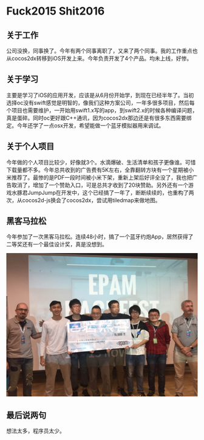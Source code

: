 # Fuck2015 Shit2016

## 关于工作

公司没换，同事换了。今年有两个同事离职了，又来了两个同事。我的工作重点也从cocos2dx转移到iOS开发上来。今年负责开发了4个产品。均未上线，好惨。

## 关于学习

主要是学习了iOS的应用开发，应该是从6月份开始学，到现在已经半年了。当初选择oc没有swift感觉是明智的，像我们这种方案公司，一年多很多项目，然后每个项目也需要维护，一开始用swift1.x写的app，到swift2.x的时候各种编译问题，真是蛋碎。同时oc更好跟C++通讯，因为cocos2dx那边还是有很多东西需要绑定。今年还学了一点osx开发，希望能做一个蓝牙模拟器用来调试。

## 关于个人项目

今年做的个人项目比较少，好像就3个。水滴爆破、生活清单和孩子更像谁。可惜下载量都不多。今年总共收到的广告费有5K左右，全靠翻转方块有一个星期被小米推荐了。最惨的是PDF一段时间被小米下架，重新上架后好评全没了，我也把广告取消了，增加了一个赞助入口，可是总共才收到了20块赞助。另外还有一个游戏水豚君JumpJump在开发中，这个已经搞了一年了，断断续续的，也重构了两次，从cocos2d-js换会了cocos2dx，尝试用tiledmap来做地图。


## 黑客马拉松

今年参加了一次黑客马拉松。连续48小时，搞了一个蓝牙约炮App，居然获得了二等奖还有一个最佳设计奖，真是没想到。

![img](../../img/thumb_IMG_0272_1024.jpg)

## 最后说两句

想法太多，程序员太少。
